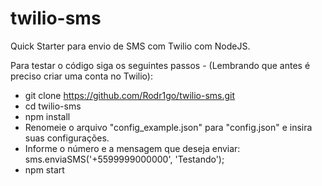 # twilio-sms
Quick Starter para envio de SMS com Twilio com NodeJS.

Para testar o código siga os seguintes passos - (Lembrando que antes é preciso criar uma conta no Twilio): 

- git clone https://github.com/Rodr1go/twilio-sms.git
- cd twilio-sms
- npm install
- Renomeie o arquivo "config_example.json" para "config.json" e insira suas configurações.
- Informe o número e a mensagem que deseja enviar: sms.enviaSMS('+5599999000000', 'Testando'); 
- npm start
